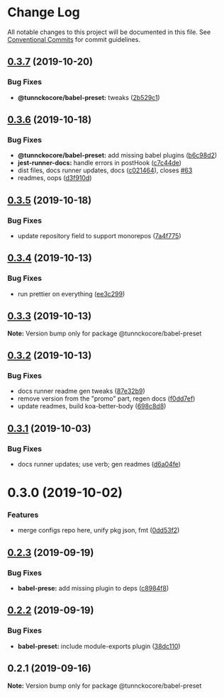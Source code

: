 # Change Log

All notable changes to this project will be documented in this file.
See [Conventional Commits](https://conventionalcommits.org) for commit guidelines.

## [0.3.7](https://github.com/tunnckoCore/opensource/compare/@tunnckocore/babel-preset@0.3.6...@tunnckocore/babel-preset@0.3.7) (2019-10-20)


### Bug Fixes

* **@tunnckocore/babel-preset:** tweaks ([2b529c1](https://github.com/tunnckoCore/opensource/commit/2b529c1))





## [0.3.6](https://github.com/tunnckoCore/opensource/compare/@tunnckocore/babel-preset@0.3.5...@tunnckocore/babel-preset@0.3.6) (2019-10-18)


### Bug Fixes

* **@tunnckocore/babel-preset:** add missing babel plugins ([b6c98d2](https://github.com/tunnckoCore/opensource/commit/b6c98d2))
* **jest-runner-docs:** handle errors in postHook ([c7c44de](https://github.com/tunnckoCore/opensource/commit/c7c44de))
* dist files, docs runner updates, docs ([c021464](https://github.com/tunnckoCore/opensource/commit/c021464)), closes [#63](https://github.com/tunnckoCore/opensource/issues/63)
* readmes, oops ([d3f910d](https://github.com/tunnckoCore/opensource/commit/d3f910d))





## [0.3.5](https://github.com/tunnckoCore/opensource/compare/@tunnckocore/babel-preset@0.3.4...@tunnckocore/babel-preset@0.3.5) (2019-10-18)


### Bug Fixes

* update repository field to support monorepos ([7a4f775](https://github.com/tunnckoCore/opensource/commit/7a4f775))





## [0.3.4](https://github.com/tunnckoCore/opensource/tree/master/@tunnckocore/babel-preset/compare/@tunnckocore/babel-preset@0.3.3...@tunnckocore/babel-preset@0.3.4) (2019-10-13)


### Bug Fixes

* run prettier on everything ([ee3c299](https://github.com/tunnckoCore/opensource/tree/master/@tunnckocore/babel-preset/commit/ee3c299))





## [0.3.3](https://github.com/tunnckoCore/opensource/tree/master/@tunnckocore/babel-preset/compare/@tunnckocore/babel-preset@0.3.2...@tunnckocore/babel-preset@0.3.3) (2019-10-13)

**Note:** Version bump only for package @tunnckocore/babel-preset





## [0.3.2](https://github.com/tunnckoCore/opensource/tree/master/@tunnckocore/babel-preset/compare/@tunnckocore/babel-preset@0.3.1...@tunnckocore/babel-preset@0.3.2) (2019-10-13)


### Bug Fixes

* docs runner readme gen tweaks ([87e32b9](https://github.com/tunnckoCore/opensource/tree/master/@tunnckocore/babel-preset/commit/87e32b9))
* remove version from the "promo" part, regen docs ([f0dd7ef](https://github.com/tunnckoCore/opensource/tree/master/@tunnckocore/babel-preset/commit/f0dd7ef))
* update readmes, build koa-better-body ([698c8d8](https://github.com/tunnckoCore/opensource/tree/master/@tunnckocore/babel-preset/commit/698c8d8))





## [0.3.1](https://github.com/tunnckoCore/opensource/tree/master/@tunnckocore/babel-preset/compare/@tunnckocore/babel-preset@0.3.0...@tunnckocore/babel-preset@0.3.1) (2019-10-03)


### Bug Fixes

* docs runner updates; use verb; gen readmes ([d6a04fe](https://github.com/tunnckoCore/opensource/tree/master/@tunnckocore/babel-preset/commit/d6a04fe))





# 0.3.0 (2019-10-02)


### Features

* merge configs repo here, unify pkg json, fmt ([0dd53f2](https://github.com/tunnckoCore/opensource/tree/master/@tunnckocore/babel-preset/commit/0dd53f2))





## [0.2.3](https://github.com/tunnckocore/configs/compare/@tunnckocore/babel-preset@0.2.2...@tunnckocore/babel-preset@0.2.3) (2019-09-19)


### Bug Fixes

* **babel-prese:** add missing plugin to deps ([c8984f8](https://github.com/tunnckocore/configs/commit/c8984f8))





## [0.2.2](https://github.com/tunnckocore/configs/compare/@tunnckocore/babel-preset@0.2.1...@tunnckocore/babel-preset@0.2.2) (2019-09-19)


### Bug Fixes

* **babel-preset:** include module-exports plugin ([38dc110](https://github.com/tunnckocore/configs/commit/38dc110))





## 0.2.1 (2019-09-16)

**Note:** Version bump only for package @tunnckocore/babel-preset
